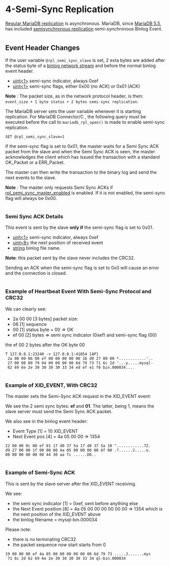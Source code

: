# 4-Semi-Sync Replication

[Regular MariaDB replication](/en/standard-replication/) is asynchronous.
MariaDB, since [MariaDB 5.5](/en/what-is-mariadb-55/), has included [semisynchronous replication](../../../../../server-usage/replication-cluster-multi-master/standard-replication/semisynchronous-replication.md) semi-synchronous Binlog Event.

#

## Event Header Changes

If the user variable `@rpl_semi_sync_slave` is set, 2 exta bytes are added after the status byte of a [binlog network stream](3-binlog-network-stream.md) and before the normal binlog event header.

* [uint<1>](../protocol-data-types.md#fixed-length-integers) semi-sync indicator, always 0xef
* [uint<1>](../protocol-data-types.md#fixed-length-integers) semi-sync flags, either 0x00 (no ACK) or 0x01 (ACK)

**Note** : The packet size, as in the network protocol header, is then: `event_size + 1 byte status + 2 bytes semi-sync replication`.

The MariaDB server sets the user variable whenever it is starting replication. For MariaDB Connector/C , the following query must be executed before the call to `mariadb_rpl_open()` is made to enable semi-sync replication.

```
SET @rpl_semi_sync_slave=1
```

If the semi-sync flag is set to 0x01, the master waits for a Semi Sync ACK packet from the slave and when the Semi Sync ACK is seen, the master acknowledges the client which has issued the transaction with a standard OK_Packet or a ERR_Packet.

The master can then write the transaction to the binary log and send the next events to the slave.

**Note** : The master only requests Semi Sync ACKs if [rpl_semi_sync_master_enabled](../../../../../server-usage/replication-cluster-multi-master/standard-replication/semisynchronous-replication.md#rpl_semi_sync_master_enabled) is enabled. If it is not enabled, the semi-sync flag will always be 0x00.

#

### Semi Sync ACK Details

This event is sent by the slave **only if** the semi-sync flag is set to 0x01.

* [uint<1>](../protocol-data-types.md#fixed-length-integers) semi-sync indicator, always 0xef
* [uint<8>](../protocol-data-types.md#fixed-length-integers) the next position of received event
* [string<EOF>](../protocol-data-types.md#fixed-length-integers) binlog file name.

**Note**: this packet sent by the slave never includes the CRC32.

Sending an ACK when the semi-sync flag is set to 0x0 will cause an error and the connection is closed.

#

### Example of Heartbeat Event With Semi-Sync Protocol and CRC32

We can clearly see:

* 2a 00 00 [3 bytes] packet size:
* 06 [1] sequence
* 00 [1] status byte = 00 => OK
* ef 00 [2] bytes => semi sync indicator (0xef) and semi-sync flag (00)

the ef 00 2 bytes after the OK byte 00

```
T 127.0.0.1:23240 -> 127.0.0.1:41054 [AP]
 2a 00 00 06 00 ef 00 00 00 00 00 1b d9 27 00 00 *............'..
 27 00 00 00 79 04 00 00 00 00 6d 79 73 71 6c 2d '...y.....mysql-
 62 69 6e 2e 30 30 30 30 33 34 ed ef e1 f0 bin.000034....
```

#

### Example of XID_EVENT, With CRC32

The master sets the Semi-Sync ACK request in the XID_EVENT event:

We see the 2 semi sync bytes: **ef** and **01**.
The latter, being 1, means the slave server must send the Semi Sync ACK packet.

We also see in the binlog event header:

* Event Type [1] = 10 XID_EVENT
* Next Event pos [4] = 4a 05 00 00 => 1354

```
22 00 00 0c 00 ef 01 17 d0 37 5a 17 d0 37 5a 10 "............7Z.
d9 27 00 00 1f 00 00 00 4a 05 00 00 00 00 6f 00 .?......J.....o.
00 00 00 00 00 00 44 30 aa fc ......D0..
```

#

### Example of Semi-Sync ACK

This is sent by the slave server after the XID_EVENT receiving.

We see:

* the semi sync indicator [1] = 0xef, sent before anything else
* the Next Event position [8] = 4a 05 00 00 00 00 00 00 => 1354
which is the next position of the XID_EVENT above
* the binlog filename = mysql-bin.000034

Please note:

* there is no terminating CRC32
* the packet sequence now start starts from 0

```
19 00 00 00 ef 4a 05 00 00 00 00 00 00 6d 79 73 .....J.......mys
 71 6c 2d 62 69 6e 2e 30 30 30 30 33 34 ql-bin.000034
```